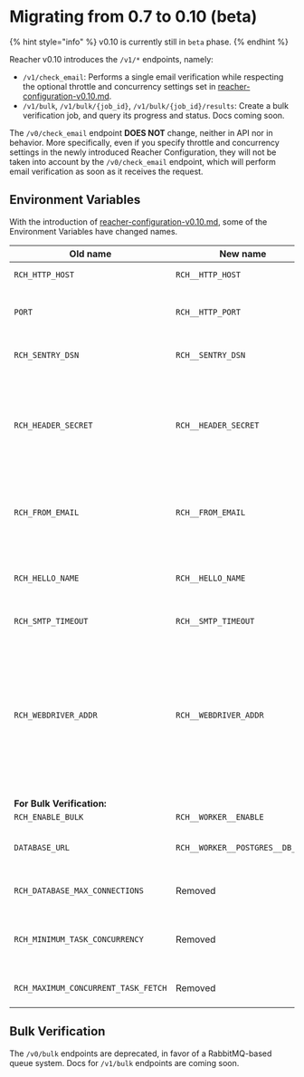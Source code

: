 # Migrating from 0.7 to 0.10 (beta)

{% hint style="info" %}
v0.10 is currently still in `beta` phase.
{% endhint %}

Reacher v0.10 introduces the `/v1/*` endpoints, namely:

* `/v1/check_email`: Performs a single email verification while respecting the optional throttle and concurrency settings set in [reacher-configuration-v0.10.md](reacher-configuration-v0.10.md "mention").
* `/v1/bulk`, `/v1/bulk/{job_id}`, `/v1/bulk/{job_id}/results`: Create a bulk verification job, and query its progress and status. Docs coming soon.

The `/v0/check_email` endpoint **DOES NOT** change, neither in API nor in behavior. More specifically, even if you specify throttle and concurrency settings in the newly introduced Reacher Configuration, they will not be taken into account by the `/v0/check_email` endpoint, which will perform email verification as soon as it receives the request.

## Environment Variables

With the introduction of [reacher-configuration-v0.10.md](reacher-configuration-v0.10.md "mention"), some of the Environment Variables have changed names.

<table><thead><tr><th width="220">Old name</th><th width="211">New name</th><th width="264">Description</th></tr></thead><tbody><tr><td><code>RCH_HTTP_HOST</code></td><td><code>RCH__HTTP_HOST</code></td><td>The host name to bind the HTTP server to.</td></tr><tr><td><code>PORT</code></td><td><code>RCH__HTTP_PORT</code></td><td>The port to bind the HTTP server to, often populated by the cloud provider.</td></tr><tr><td><code>RCH_SENTRY_DSN</code></td><td><code>RCH__SENTRY_DSN</code></td><td>If set, bug reports will be sent to this <a href="https://sentry.io">Sentry</a> DSN.</td></tr><tr><td><code>RCH_HEADER_SECRET</code></td><td><code>RCH__HEADER_SECRET</code></td><td>If set, then all HTTP requests must have the <code>x-reacher-secret</code> header set to this value. This is used to protect the backend against public unwanted HTTP requests.</td></tr><tr><td><code>RCH_FROM_EMAIL</code></td><td><code>RCH__FROM_EMAIL</code></td><td>Email to use in the <code>&#x3C;MAIL FROM:></code> SMTP step. Can be overwritten by each API request's <code>from_email</code> field.</td></tr><tr><td><code>RCH_HELLO_NAME</code></td><td><code>RCH__HELLO_NAME</code></td><td>Name to use in the <code>&#x3C;EHLO></code> SMTP step. Can be overwritten by each API request's <code>hello_name</code> field.</td></tr><tr><td><code>RCH_SMTP_TIMEOUT</code></td><td><code>RCH__SMTP_TIMEOUT</code></td><td>Timeout for each SMTP connection.</td></tr><tr><td><code>RCH_WEBDRIVER_ADDR</code></td><td><code>RCH__WEBDRIVER_ADDR</code></td><td>Set to a running WebDriver process endpoint (e.g. <code>http://localhost:9515</code>) to use a headless navigator to password recovery pages to check Yahoo and Hotmail/Outlook addresses. We recommend <code>chromedriver</code> as it allows parallel requests.</td></tr><tr><td><strong>For Bulk Verification:</strong></td><td></td><td></td></tr><tr><td><code>RCH_ENABLE_BULK</code></td><td><code>RCH__WORKER__ENABLE</code></td><td></td></tr><tr><td><code>DATABASE_URL</code></td><td><code>RCH__WORKER__POSTGRES__DB_URL</code></td><td>[Bulk] Database connection string for storing results and task queue</td></tr><tr><td><code>RCH_DATABASE_MAX_CONNECTIONS</code></td><td>Removed</td><td>[Bulk] Connections created for the database pool</td></tr><tr><td><code>RCH_MINIMUM_TASK_CONCURRENCY</code></td><td>Removed</td><td>[Bulk] Minimum number of concurrent running tasks below which more tasks are fetched</td></tr><tr><td><code>RCH_MAXIMUM_CONCURRENT_TASK_FETCH</code></td><td>Removed</td><td>[Bulk] Maximum number of tasks fetched at once</td></tr></tbody></table>

## Bulk Verification

The `/v0/bulk` endpoints are deprecated, in favor of a RabbitMQ-based queue system. Docs for `/v1/bulk` endpoints are coming soon.
